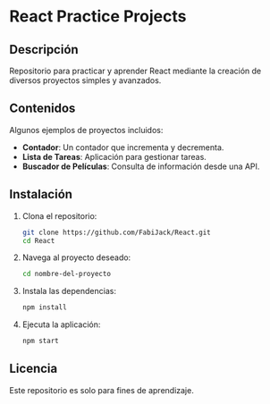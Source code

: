 # React Practice Projects

## Descripción
Repositorio para practicar y aprender React mediante la creación de diversos proyectos simples y avanzados.

## Contenidos
Algunos ejemplos de proyectos incluidos:

- **Contador**: Un contador que incrementa y decrementa.
- **Lista de Tareas**: Aplicación para gestionar tareas.
- **Buscador de Películas**: Consulta de información desde una API.

## Instalación
1. Clona el repositorio:
   ```bash
   git clone https://github.com/FabiJack/React.git
   cd React
   ```
2. Navega al proyecto deseado:
   ```bash
   cd nombre-del-proyecto
   ```
3. Instala las dependencias:
   ```bash
   npm install
   ```
4. Ejecuta la aplicación:
   ```bash
   npm start
   ```

## Licencia
Este repositorio es solo para fines de aprendizaje.
